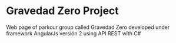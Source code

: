 # Gravedad Zero Project
Web page of parkour group called Gravedad Zero developed under framework AngularJs versión 2 using API REST with C#